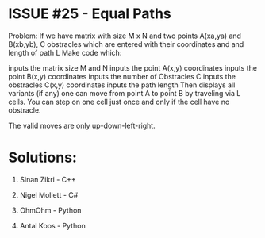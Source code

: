 ISSUE #25 - Equal Paths
===
Problem:
If we have matrix with size M x N and two points A(xa,ya) and B(xb,yb), C obstracles which are entered with their coordinates and and length of path L
Make code which:

 inputs the matrix size M and N
 inputs the point A(x,y) coordinates
 inputs the point B(x,y) coordinates
 inputs the number of Obstracles C
 inputs the obstracles C(x,y) coordinates
 inputs the path length
Then displays all variants (if any) one can move from point A to point B by traveling via L cells. You can step on one cell just once and only if the cell have no obstracle.

The valid moves are only up-down-left-right.

Solutions:
===

1. Sinan Zikri  - C++

2. Nigel Mollett - C#

3. OhmOhm - Python

4. Antal Koos - Python


